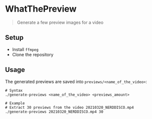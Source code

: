 # WhatThePreview

> Generate a few preview images for a video

## Setup

* Install `ffmpeg`
* Clone the repository


## Usage

The generated previews are saved into `previews/<name_of_the_video>`:

```
# Syntax
./generate-previews <name_of_the_video> <previews_amount>

# Example
# Extract 30 previews from the video 20210320_NERDDISCO.mp4
./generate-previews 20210320_NERDDISCO.mp4 30
```